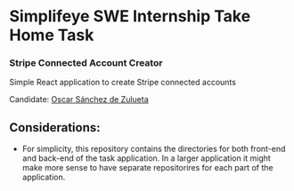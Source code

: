 # Simplifeye SWE Internship Take Home Task
### Stripe Connected Account Creator
Simple React application to create Stripe connected accounts

Candidate: [Oscar Sánchez de Zulueta](https://github.com/osadezu)

## Considerations:

- For simplicity, this repository contains the directories for both front-end and back-end of the task application. In a larger application it might make more sense to have separate repositorires for each part of the application.
